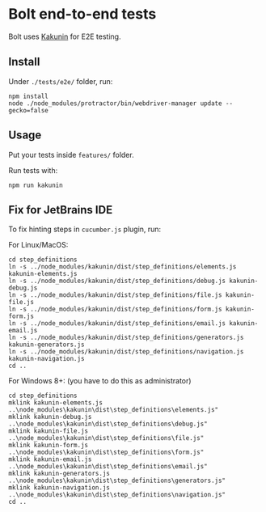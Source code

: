 Bolt end-to-end tests
===

Bolt uses [Kakunin](https://thesoftwarehouse.github.io/Kakunin/docs/index.html) for E2E testing.

Install
---

Under `./tests/e2e/` folder, run:
```
npm install
node ./node_modules/protractor/bin/webdriver-manager update --gecko=false
```

Usage
---

Put your tests inside `features/` folder.

Run tests with:
```
npm run kakunin
```

Fix for JetBrains IDE
---

To fix hinting steps in `cucumber.js` plugin, run:

For Linux/MacOS:

```
cd step_definitions
ln -s ../node_modules/kakunin/dist/step_definitions/elements.js kakunin-elements.js
ln -s ../node_modules/kakunin/dist/step_definitions/debug.js kakunin-debug.js
ln -s ../node_modules/kakunin/dist/step_definitions/file.js kakunin-file.js
ln -s ../node_modules/kakunin/dist/step_definitions/form.js kakunin-form.js
ln -s ../node_modules/kakunin/dist/step_definitions/email.js kakunin-email.js
ln -s ../node_modules/kakunin/dist/step_definitions/generators.js kakunin-generators.js
ln -s ../node_modules/kakunin/dist/step_definitions/navigation.js kakunin-navigation.js 
cd ..
```

For Windows 8+: (you have to do this as administrator)

```
cd step_definitions
mklink kakunin-elements.js ..\node_modules\kakunin\dist\step_definitions\elements.js"
mklink kakunin-debug.js ..\node_modules\kakunin\dist\step_definitions\debug.js"
mklink kakunin-file.js ..\node_modules\kakunin\dist\step_definitions\file.js"
mklink kakunin-form.js ..\node_modules\kakunin\dist\step_definitions\form.js"
mklink kakunin-email.js ..\node_modules\kakunin\dist\step_definitions\email.js"
mklink kakunin-generators.js ..\node_modules\kakunin\dist\step_definitions\generators.js"
mklink kakunin-navigation.js ..\node_modules\kakunin\dist\step_definitions\navigation.js"
cd ..
```
